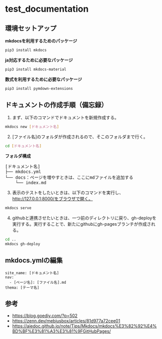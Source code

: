 # test_documentation
## 環境セットアップ
**mkdocsを利用するためのパッケージ**  
```bash
pip3 install mkdocs
```
**ja対応するために必要なパッケージ**  
```bash
pip3 install mkdocs-material
```
**数式を利用するために必要なパッケージ**  
```bash
pip3 install pymdown-extensions
```

## ドキュメントの作成手順（備忘録）
1. まず、以下のコマンドでドキュメントを新規作成する。
```bash
mkdocs new [ドキュメント名]
```

2. \[ファイル名\]のフォルダが作成されるので、そこのフォルダまで行く。
```bash
cd [ドキュメント名]
```

**フォルダ構成**  
<pre>
[ドキュメント名]
├── mkdocs.yml
└── docs：ページを増やすときは、ここにmdファイルを追加する
    └── index.md
</pre>

3. 表示のテストをしたいときは、以下のコマンドを実行し、http://127.0.0.1:8000/をブラウザで開く。
```bash
mkdocs serve
```

4. githubと連携させたいときは、一つ前のディレクトリに戻り、gh-deployを実行する。実行することで、新たにgithubにgh-pagesブランチが作成される。
```bash
cd ..
mkdocs gh-deploy
```

## mkdocs.ymlの編集
```
site_name: [ドキュメント名]
nav:
  - [ページ名]: [ファイル名].md
thema: [テーマ名]
```

## 参考
- https://blog.goediy.com/?p=502
- https://zenn.dev/mebiusbox/articles/81d977a72cee01
- https://aiedoc.github.io/note/Tips/Mkdocs/mkdocs%E3%82%92%E4%BD%BF%E3%81%A3%E3%81%9FGitHubPages/

